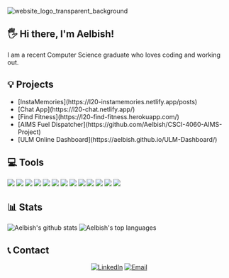 ![website_logo_transparent_background](https://user-images.githubusercontent.com/49761123/127601268-c075cc91-3f01-4de0-9f4c-64563ecec4e5.png)

## 🖐 Hi there, I'm Aelbish!
I am a recent Computer Science graduate who loves coding and working out.<br>

## 💡 Projects
<ul>
  <li>[InstaMemories](https://l20-instamemories.netlify.app/posts)</li>
  <li>[Chat App](https://l20-chat.netlify.app/)</li>
  <li>[Find Fitness](https://l20-find-fitness.herokuapp.com/)</li>
  <li>[AIMS Fuel Dispatcher](https://github.com/Aelbish/CSCI-4060-AIMS-Project)</li>
  <li>[ULM Online Dashboard](https://aelbish.github.io/ULM-Dashboard/)</li>
</ul>

## 💻 Tools
<img src="https://img.shields.io/badge/-JavaScript-eed718?style=flat&logo=javascript&logoColor=ffffff">
<img src="http://img.shields.io/badge/-Java-F89820?style=flat&logo=java&logoColor=white">
<img src="https://img.shields.io/badge/-MongoDB-4DB33D?style=flat&logo=mongodb&logoColor=FFFFFF">
<img src="https://img.shields.io/badge/-Express.js-787878?style=flat">
<img src="https://img.shields.io/badge/-React-000000?style=flat&logo=react&logoColor=00c8ff">
<img src="https://img.shields.io/badge/-Node.js-3C873A?style=flat&logo=Node.js&logoColor=white">
<img src="https://img.shields.io/badge/-MySQL-F29111?style=flat&logo=mysql&logoColor=FFFFFF">
<img src="https://img.shields.io/badge/-Firebase-FFA611?style=flat&logo=firebase&logoColor=FFFFFF">
<img src="http://img.shields.io/badge/-Google%20Cloud%20Platform-4285F4?style=flat&logo=google%20cloud&logoColor=white">
<img src="http://img.shields.io/badge/-Heroku-430098?style=flat&logo=heroku&logoColor=white">
<img src = "https://img.shields.io/badge/-HTML5-E34F26?style=flat&logo=html5&logoColor=white">
<img src = "https://img.shields.io/badge/-CSS3-1572B6?style=flat&logo=css3&logoColor=white">
<img src="https://img.shields.io/badge/-Bootstrap-563D7C?style=flat&logo=bootstrap&logoColor=white">

## 📊 Stats
![Aelbish's github stats](https://github-readme-stats.vercel.app/api?username=Aelbish&show_icons=true&theme=dark)
![Aelbish's top languages](https://github-readme-stats.vercel.app/api/top-langs/?username=Aelbish&show_icons=true&theme=dark)
  
## 📞 Contact
<p align="center">
<!-- <a href="https://www.adityavsingh.com/"><img alt="Website" src="https://img.shields.io/badge/Website-www.adityavsingh.com-blue?style=flat-square&logo=google-chrome"></a> -->
<a href="https://www.linkedin.com/in/aelbish/"><img alt="LinkedIn" src="https://img.shields.io/badge/LinkedIn-Aelbish%20Shrestha-blue?style=flat-square&logo=linkedin"></a>
<a href="mailto:aelbish@gmail.com"><img alt="Email" src="https://img.shields.io/badge/Email-aelbish@gmail.com-blue?style=flat-square&logo=gmail"></a>
</p>
